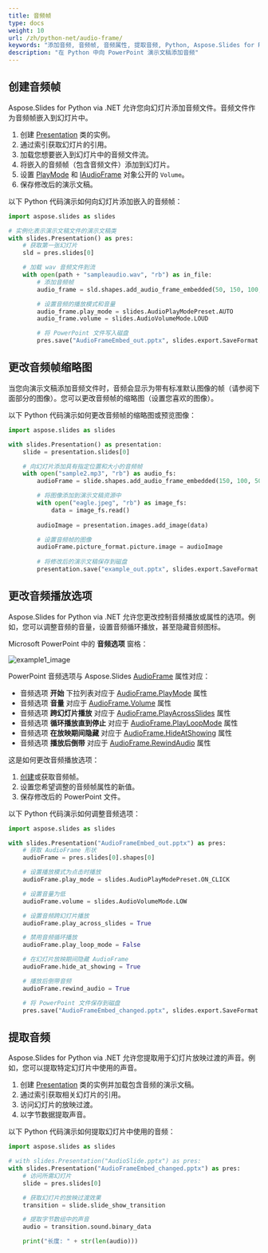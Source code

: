 ```yaml
---
title: 音频帧
type: docs
weight: 10
url: /zh/python-net/audio-frame/
keywords: "添加音频, 音频帧, 音频属性, 提取音频, Python, Aspose.Slides for Python via .NET"
description: "在 Python 中向 PowerPoint 演示文稿添加音频"
---
```


## **创建音频帧**
Aspose.Slides for Python via .NET 允许您向幻灯片添加音频文件。音频文件作为音频帧嵌入到幻灯片中。

1. 创建 [Presentation](https://reference.aspose.com/slides/python-net/aspose.slides/presentation/) 类的实例。
2. 通过索引获取幻灯片的引用。
3. 加载您想要嵌入到幻灯片中的音频文件流。
4. 将嵌入的音频帧（包含音频文件）添加到幻灯片。
5. 设置 [PlayMode](https://reference.aspose.com/slides/python-net/aspose.slides/audioplaymodepreset) 和 [IAudioFrame](https://reference.aspose.com/slides/python-net/aspose.slides/audioframe/) 对象公开的 `Volume`。
6. 保存修改后的演示文稿。

以下 Python 代码演示如何向幻灯片添加嵌入的音频帧：

```python
import aspose.slides as slides

# 实例化表示演示文稿文件的演示文稿类
with slides.Presentation() as pres:
    # 获取第一张幻灯片
    sld = pres.slides[0]

    # 加载 wav 音频文件到流
    with open(path + "sampleaudio.wav", "rb") as in_file:
        # 添加音频帧
        audio_frame = sld.shapes.add_audio_frame_embedded(50, 150, 100, 100, in_file)

        # 设置音频的播放模式和音量
        audio_frame.play_mode = slides.AudioPlayModePreset.AUTO
        audio_frame.volume = slides.AudioVolumeMode.LOUD

        # 将 PowerPoint 文件写入磁盘
        pres.save("AudioFrameEmbed_out.pptx", slides.export.SaveFormat.PPTX)
```

## **更改音频帧缩略图**

当您向演示文稿添加音频文件时，音频会显示为带有标准默认图像的帧（请参阅下面部分的图像）。您可以更改音频帧的缩略图（设置您喜欢的图像）。

以下 Python 代码演示如何更改音频帧的缩略图或预览图像：

```python
import aspose.slides as slides

with slides.Presentation() as presentation:
    slide = presentation.slides[0]

    # 向幻灯片添加具有指定位置和大小的音频帧
    with open("sample2.mp3", "rb") as audio_fs:
        audioFrame = slide.shapes.add_audio_frame_embedded(150, 100, 50, 50, audio_fs)

        # 将图像添加到演示文稿资源中
        with open("eagle.jpeg", "rb") as image_fs:
            data = image_fs.read()
        
        audioImage = presentation.images.add_image(data)

        # 设置音频帧的图像
        audioFrame.picture_format.picture.image = audioImage
        
        # 将修改后的演示文稿保存到磁盘
        presentation.save("example_out.pptx", slides.export.SaveFormat.PPTX)
```

## **更改音频播放选项**

Aspose.Slides for Python via .NET 允许您更改控制音频播放或属性的选项。例如，您可以调整音频的音量，设置音频循环播放，甚至隐藏音频图标。

Microsoft PowerPoint 中的 **音频选项** 窗格：

![example1_image](audio_frame_0.png)

PowerPoint 音频选项与 Aspose.Slides [AudioFrame](https://reference.aspose.com/slides/python-net/aspose.slides/audioframe/) 属性对应：
- 音频选项 **开始** 下拉列表对应于 [AudioFrame.PlayMode](https://reference.aspose.com/slides/python-net/aspose.slides/audioframe/) 属性 
- 音频选项 **音量** 对应于 [AudioFrame.Volume](https://reference.aspose.com/slides/python-net/aspose.slides/audioframe/) 属性 
- 音频选项 **跨幻灯片播放** 对应于 [AudioFrame.PlayAcrossSlides](https://reference.aspose.com/slides/python-net/aspose.slides/audioframe/) 属性 
- 音频选项 **循环播放直到停止** 对应于 [AudioFrame.PlayLoopMode](https://reference.aspose.com/slides/python-net/aspose.slides/audioframe/) 属性 
- 音频选项 **在放映期间隐藏** 对应于 [AudioFrame.HideAtShowing](https://reference.aspose.com/slides/python-net/aspose.slides/audioframe/) 属性 
- 音频选项 **播放后倒带** 对应于 [AudioFrame.RewindAudio](https://reference.aspose.com/slides/python-net/aspose.slides/audioframe/) 属性 

这是如何更改音频播放选项：

1. [创建](#create-audio-frame)或获取音频帧。
2. 设置您希望调整的音频帧属性的新值。
3. 保存修改后的 PowerPoint 文件。

以下 Python 代码演示如何调整音频选项：

```python
import aspose.slides as slides

with slides.Presentation("AudioFrameEmbed_out.pptx") as pres:
    # 获取 AudioFrame 形状
    audioFrame = pres.slides[0].shapes[0]

    # 设置播放模式为点击时播放
    audioFrame.play_mode = slides.AudioPlayModePreset.ON_CLICK

    # 设置音量为低
    audioFrame.volume = slides.AudioVolumeMode.LOW

    # 设置音频跨幻灯片播放
    audioFrame.play_across_slides = True

    # 禁用音频循环播放
    audioFrame.play_loop_mode = False

    # 在幻灯片放映期间隐藏 AudioFrame
    audioFrame.hide_at_showing = True

    # 播放后倒带音频
    audioFrame.rewind_audio = True

    # 将 PowerPoint 文件保存到磁盘
    pres.save("AudioFrameEmbed_changed.pptx", slides.export.SaveFormat.PPTX)
```

## **提取音频**
Aspose.Slides for Python via .NET 允许您提取用于幻灯片放映过渡的声音。例如，您可以提取特定幻灯片中使用的声音。

1. 创建 [Presentation](https://reference.aspose.com/slides/python-net/aspose.slides/presentation/) 类的实例并加载包含音频的演示文稿。
2. 通过索引获取相关幻灯片的引用。
3. 访问幻灯片的放映过渡。
4. 以字节数据提取声音。

以下 Python 代码演示如何提取幻灯片中使用的音频：

```python
import aspose.slides as slides

# with slides.Presentation("AudioSlide.pptx") as pres:
with slides.Presentation("AudioFrameEmbed_changed.pptx") as pres:
    # 访问所需幻灯片
    slide = pres.slides[0]  

    # 获取幻灯片的放映过渡效果
    transition = slide.slide_show_transition

    # 提取字节数组中的声音
    audio = transition.sound.binary_data

    print("长度: " + str(len(audio)))
```